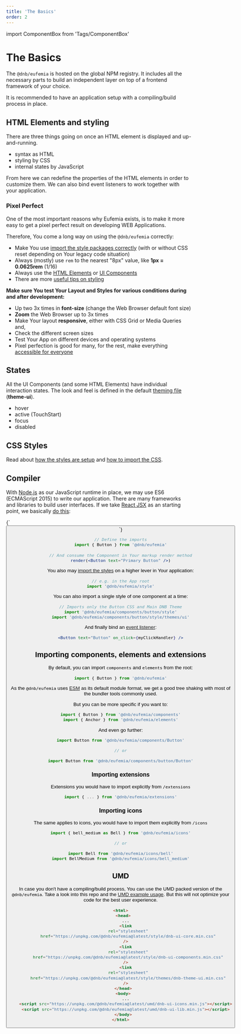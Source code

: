 ```yaml
---
title: 'The Basics'
order: 2
---
```


import ComponentBox from 'Tags/ComponentBox'

<!-- They don't rely on any global style-sheets such as **normalize.css** beside the main DNB Stylesheet. -->

# The Basics

The `@dnb/eufemia` is hosted on the global NPM registry. It includes all the necessary parts to build an independent layer on top of a frontend framework of your choice.

It is recommended to have an application setup with a compiling/build process in place.

## HTML Elements and styling

There are three things going on once an HTML element is displayed and up-and-running.

- syntax as HTML
- styling by CSS
- internal states by JavaScript

From here we can redefine the properties of the HTML elements in order to customize them.
We can also bind event listeners to work together with your application.

### Pixel Perfect

One of the most important reasons why Eufemia exists, is to make it more easy to get a pixel perfect result on developing WEB Applications.

Therefore, You come a long way on using the `@dnb/eufemia` correctly:

- Make You use [import the style packages correctly](/uilib/usage/customisation/styling) (with or without CSS reset depending on Your legacy code situation)
- Always (mostly) use `rem` to the nearest "8px" value, like **1px = 0.0625rem** (1/16)
- Always use the [HTML Elements](/uilib/elements) or [UI Components](/uilib/components)
- There are more [useful tips on styling](/uilib/usage/best-practices/for-styling)

**Make sure You test Your Layout and Styles for various conditions during and after development:**

- Up two 3x times in **font-size** (change the Web Browser default font size)
- **Zoom** the Web Browser up to 3x times
- Make Your layout **responsive**, either with CSS Grid or Media Queries and,
- Check the different screen sizes
- Test Your App on different devices and operating systems
- Pixel perfection is good for many, for the rest, make everything [accessible for everyone](/uilib/usage/accessibility)

## States

All the UI Components (and some HTML Elements) have individual interaction states. The look and feel is defined in the default [theming file](/uilib/usage/customisation/theming) (**theme-ui**).

- hover
- active (TouchStart)
- focus
- disabled

## CSS Styles

Read about [how the styles are setup](/uilib/usage/customisation/styling) and [how to import the CSS](/uilib/usage/customisation/styling/consume-styles).

## Compiler

With [Node.js](https://nodejs.org/) as our JavaScript runtime in place, we may use ES6 (ECMAScript 2015) to write our application. There are many frameworks and libraries to build user interfaces. If we take [React JSX](https://reactjs.org/docs/add-react-to-a-website.html#optional-try-react-with-jsx) as an starting point, we basically [do this](/uilib/usage/first-steps/react):

<ComponentBox hideCode hideToolbar>
{`
<Button text="Primary Button" />
`}
</ComponentBox>

```jsx
// Define the imports
import { Button } from '@dnb/eufemia'

// And consume the Component in Your markup render method
render(<Button text="Primary Button" />)
```

You also may [import the styles](/uilib/usage/customisation/styling/consume-styles) on a higher lever in Your application:

```js
// e.g. in the App root
import '@dnb/eufemia/style'
```

You can also import a single style of one component at a time:

```js
// Imports only the Button CSS and Main DNB Theme
import '@dnb/eufemia/components/button/style'
import '@dnb/eufemia/components/button/style/themes/ui'
```

And finally bind an [event listener](/uilib/usage/customisation/event-handling):

```jsx
<Button text="Button" on_click={myClickHandler} />
```

## Importing components, elements and extensions

By default, you can import `components` and `elements` from the root:

```js
import { Button } from '@dnb/eufemia'
```

As the `@dnb/eufemia` uses [ESM](/uilib/usage/first-steps/module-formats#default-module-format) as its default module format, we get a good tree shaking with most of the bundler tools commonly used.

But you can be more specific if you want to:

```js
import { Button } from '@dnb/eufemia/components'
import { Anchor } from '@dnb/eufemia/elements'
```

And even go further:

```js
import Button from '@dnb/eufemia/components/Button'

// or

import Button from '@dnb/eufemia/components/button/Button'
```

### Importing extensions

Extensions you would have to import explicitly from `/extensions`

```js
import { ... } from '@dnb/eufemia/extensions'
```

### Importing icons

The same applies to icons, you would have to import them explicitly from `/icons`

```js
import { bell_medium as Bell } from '@dnb/eufemia/icons'

// or

import Bell from '@dnb/eufemia/icons/bell'
import BellMedium from '@dnb/eufemia/icons/bell_medium'
```

## UMD

In case you don't have a compiling/build process, You can use the UMD packed version of the `@dnb/eufemia`. Take a look into this repo and the [UMD example usage](https://github.com/dnbexperience/eufemia-examples/tree/main/packages/example-html/static). But this will not optimize your code for the best user experience.

```html
<html>
  <head>
    ...
    <link
      rel="stylesheet"
      href="https://unpkg.com/@dnb/eufemia@latest/style/dnb-ui-core.min.css"
    />
    <link
      rel="stylesheet"
      href="https://unpkg.com/@dnb/eufemia@latest/style/dnb-ui-components.min.css"
    />
    <link
      rel="stylesheet"
      href="https://unpkg.com/@dnb/eufemia@latest/style/themes/dnb-theme-ui.min.css"
    />
  </head>
  <body>
    ...
    <script src="https://unpkg.com/@dnb/eufemia@latest/umd/dnb-ui-icons.min.js"></script>
    <script src="https://unpkg.com/@dnb/eufemia@latest/umd/dnb-ui-lib.min.js"></script>
  </body>
</html>
```
